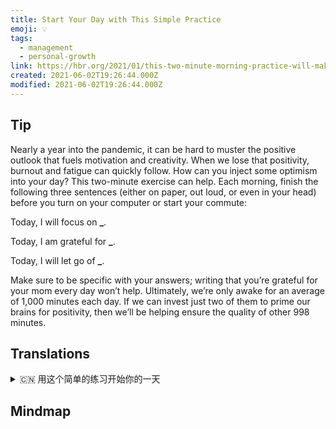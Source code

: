 ```yaml
---
title: Start Your Day with This Simple Practice
emoji: 💡
tags:
  - management
  - personal-growth
link: https://hbr.org/2021/01/this-two-minute-morning-practice-will-make-your-day-better?utm_medium=email&utm_source=newsletter_daily&utm_campaign=mtod_notactsubs
created: 2021-06-02T19:26:44.000Z
modified: 2021-06-02T19:26:44.000Z
---
```


## Tip

Nearly a year into the pandemic, it can be hard to muster the positive outlook that fuels motivation and creativity. When we lose that positivity, burnout and fatigue can quickly follow. How can you inject some optimism into your day? This two-minute exercise can help. Each morning, finish the following three sentences (either on paper, out loud, or even in your head) before you turn on your computer or start your commute:

Today, I will focus on **\_**.

Today, I am grateful for **\_**.

Today, I will let go of **\_**.

Make sure to be specific with your answers; writing that you’re grateful for your mom every day won’t help. Ultimately, we’re only awake for an average of 1,000 minutes each day. If we can invest just two of them to prime our brains for positivity, then we’ll be helping ensure the quality of other 998 minutes.

## Translations

<details>
   <summary>🇨🇳 用这个简单的练习开始你的一天</summary>

大流行已近一年，很难形成积极的前景，从而激发积极性和创造力。当我们失去这种积极性时，倦怠和疲劳很快就会随之而来。你怎样才能在你的生活中注入一些乐观呢?这个两分钟的练习可以帮助你。每天早上，在你打开电脑或开始你的通勤之前，完成以下三句话(在纸上，大声说出来，甚至在你的脑海中)：

今天，我将专注于**\_**。

今天，我要感谢** \_**。

今天，我将放开** \_**。

你的回答一定要具体;每天写下你对妈妈的感激是没有用的。最终，我们每天平均只有 1000 分钟的清醒时间。如果我们能投入其中的两分钟，让我们的大脑变得积极，那么我们就能帮助确保其他 998 分钟的质量。

</details>

## Mindmap
